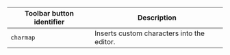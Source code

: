 | Toolbar button identifier | Description                                |
|---------------------------|--------------------------------------------|
| `charmap`                 | Inserts custom characters into the editor. |